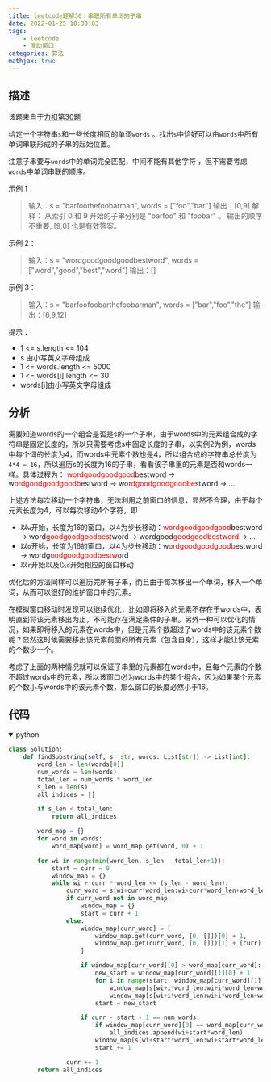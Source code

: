 ```yaml
---
title: leetcode题解30：串联所有单词的子串
date: 2022-01-25 18:30:03
tags:
    - leetcode
    - 滑动窗口
categories: 算法
mathjax: true
---
```


## 描述
该题来自于[力扣第30题](https://leetcode-cn.com/problems/substring-with-concatenation-of-all-words)

给定一个字符串`s`和一些长度相同的单词`words` 。找出`s`中恰好可以由`words`中所有单词串联形成的子串的起始位置。

注意子串要与`words`中的单词完全匹配，中间不能有其他字符 ，但不需要考虑`words`中单词串联的顺序。

<!--more-->

示例 1：

> 输入：s = "barfoothefoobarman", words = ["foo","bar"]
输出：[0,9]
解释：
从索引 0 和 9 开始的子串分别是 "barfoo" 和 "foobar" 。
输出的顺序不重要, [9,0] 也是有效答案。

示例 2：

> 输入：s = "wordgoodgoodgoodbestword", words = ["word","good","best","word"]
输出：[]

示例 3：

> 输入：s = "barfoofoobarthefoobarman", words = ["bar","foo","the"]
输出：[6,9,12]


提示：
  * 1 <= s.length <= 104
  * s 由小写英文字母组成
  * 1 <= words.length <= 5000
  * 1 <= words[i].length <= 30
  * words[i]由小写英文字母组成


## 分析
需要知道words的一个组合是否是s的一个子串，由于words中的元素组合成的字符串是固定长度的，所以只需要考虑s中固定长度的子串，以实例2为例，words中每个词的长度为4，而words中元素个数也是4，所以组合成的字符串总长度为`4*4 = 16`，所以遍历s的长度为16的子串，看看该子串里的元素是否和words一样。具体过程为：
<font color='red'>wordgoodgoodgood</font>bestword -> w<font color='red'>ordgoodgoodgoodb</font>estword -> wo<font color='red'>rdgoodgoodgoodbe</font>stword -> ...

上述方法每次移动一个字符串，无法利用之前窗口的信息，显然不合理，由于每个元素长度为4，可以每次移动4个字符，即
* 以`w`开始，长度为16的窗口，以4为步长移动：<font color='red'>wordgoodgoodgood</font>bestword -> word<font color='red'>goodgoodgoodbest</font>word -> wordgood<font color='red'>goodgoodbestword</font> -> ...
* 以`o`开始，长度为16的窗口，以4为步长移动：w<font color='red'>ordgoodgoodgoodb</font>estword -> wordg<font color='red'>oodgoodgoodbestw</font>ord
* 以`r`开始以及以`d`开始相应的窗口移动

优化后的方法同样可以遍历完所有子串，而且由于每次移出一个单词，移入一个单词，从而可以很好的维护窗口中的元素。

在模拟窗口移动时发现可以继续优化，比如即将移入的元素不存在于words中，表明直到将该元素移出为止，不可能存在满足条件的子串。另外一种可以优化的情况，如果即将移入的元素在words中，但是元素个数超过了words中的该元素个数呢？显然这时候需要移出该元素前面的所有元素（包含自身），这样才能让该元素的个数少一个。

考虑了上面的两种情况就可以保证子串里的元素都在words中，且每个元素的个数不超过words中的元素，所以该窗口必为words中的某个组合，因为如果某个元素的个数小与words中的该元素个数，那么窗口的长度必然小于16。

## 代码

<details open>
<summary>python</summary>

```python
class Solution:
    def findSubstring(self, s: str, words: List[str]) -> List[int]:
        word_len = len(words[0])
        num_words = len(words)
        total_len = num_words * word_len
        s_len = len(s)
        all_indices = []

        if s_len < total_len:
            return all_indices

        word_map = {}
        for word in words:
            word_map[word] = word_map.get(word, 0) + 1

        for wi in range(min(word_len, s_len - total_len+1)):
            start = curr = 0
            window_map = {}
            while wi + curr * word_len <= (s_len - word_len):
                curr_word = s[wi+curr*word_len:wi+curr*word_len+word_len]
                if curr_word not in word_map:
                    window_map = {}
                    start = curr + 1
                else:
                    window_map[curr_word] = [
                        window_map.get(curr_word, [0, []])[0] + 1,
                        window_map.get(curr_word, [0, []])[1] + [curr]
                    ]

                    if window_map[curr_word][0] > word_map[curr_word]:
                        new_start = window_map[curr_word][1][0] + 1
                        for i in range(start, window_map[curr_word][1][0] + 1):
                            window_map[s[wi+i*word_len:wi+i*word_len+word_len]][0] -= 1
                            window_map[s[wi+i*word_len:wi+i*word_len+word_len]][1].pop(0)
                        start = new_start

                    if curr - start + 1 == num_words:
                        if window_map[curr_word][0] == word_map[curr_word]:
                            all_indices.append(wi+start*word_len)
                        window_map[s[wi+start*word_len:wi+start*word_len+word_len]][0] -= 1
                        start += 1

                curr += 1
        return all_indices
```
</details>
